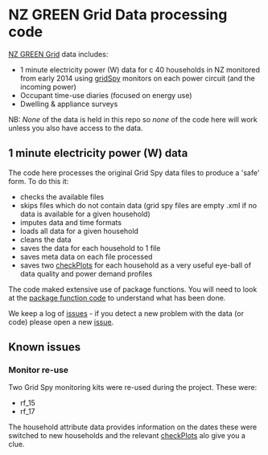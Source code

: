 # NZ GREEN Grid Data processing code
[NZ GREEN Grid](https://www.otago.ac.nz/centre-sustainability/research/energy/otago050285.html) data includes:

 * 1 minute electricity power (W) data for c 40 households in NZ monitored from early 2014 using [gridSpy](https://gridspy.com/) monitors on each power circuit (and the incoming power)
 * Occupant time-use diaries (focused on energy use)
 * Dwelling & appliance surveys

NB: *None* of the data is held in this repo so *none* of the code here will work unless you also have access to the data.

## 1 minute electricity power (W) data

The code here processes the original Grid Spy data files to produce a 'safe' form. To do this it:

 * checks the available files
 * skips files which do not contain data (grid spy files are empty .xml if no data is available for a given household)
 * imputes data and time formats
 * loads all data for a given household
 * cleans the data
 * saves the data for each household to 1 file
 * saves meta data on each file processed
 * saves two [checkPlots](../../checkPlots) for each household as a very useful eye-ball of data quality and power demand profiles

The code maked extensive use of package functions. You will need to look at the [package function code](../../R/) to understand what has been done.

We keep a log of [issues](https://github.com/dataknut/nzGREENGridDataR/labels/gridSpy) - if you detect a new problem with the data (or code) please open a new [issue](https://github.com/dataknut/nzGREENGridDataR/labels/gridSpy).

## Known issues

### Monitor re-use

Two Grid Spy monitoring kits were re-used during the project. These were:

 * rf_15 
 * rf_17

The household attribute data provides information on the dates these were switched to new households and the relevant [checkPlots](../../checkPlots) alo give you a clue.